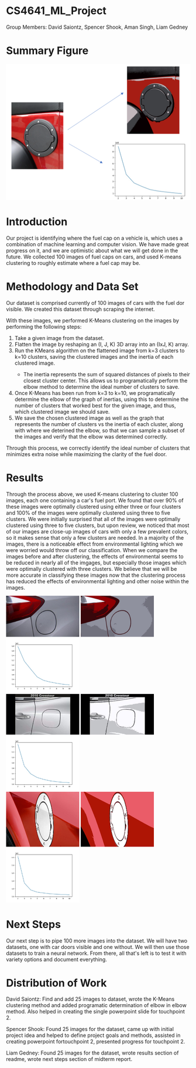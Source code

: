 # CS4641_ML_Project

Group Members: David Saiontz, Spencer Shook, Aman Singh, Liam Gedney

# Summary Figure

<img src="UnsupervisedProgressImage.PNG" alt="drawing" style="width:600px;"/>

# Introduction
Our project is identifying where the fuel cap on a vehicle is, which uses a combination of machine learning and computer vision. We have made great progress on it, and we are optimistic about what we will get done in the future. We collected 100 images of fuel caps on cars, and used K-means clustering to roughly estimate where a fuel cap may be.

# Methodology and Data Set

Our dataset is comprised currently of 100 images of cars with the fuel dor visible. We created this dataset through scraping the internet.

With these images, we performed K-Means clustering on the images by performing the following steps:

<ol>
<li>Take a given image from the dataset.</li>
<li>Flatten the image by reshaping an (I, J, K) 3D array into an (IxJ, K) array.</li>
<li>Run the KMeans algorithm on the flattened image from k=3 clusters to k=10 clusters, saving the clustered images and the inertia of each clustered image.</li>
<ul>
<li>The inertia represents the sum of squared distances of pixels to their closest cluster center. This allows us to programatically perform the elbow method to determine the ideal number of clusters to save.</li>
</ul>
<li>Once K-Means has been run from k=3 to k=10, we programatically determine the elbow of the graph of inertias, using this to determine the number of clusters that worked best for the given image, and thus, which clustered image we should save.</li>
<li>We save the chosen clustered image as well as the graph that represents the number of clusters vs the inertia of each cluster, along with where we deterined the elbow, so that we can sample a subset of the images and verify that the elbow was determined correctly.</li>
</ol>

Through this process, we correctly identify the ideal number of clusters that minimizes extra noise while maximizing the clarity of the fuel door.

# Results 
Through the process above, we used K-means clustering to cluster 100 images, each one containing a car's fuel port.  We found that over 90% of these images were optimally clustered using either three or four clusters and 100% of the images were optimally clustered using three to five clusters.  We were initially surprised that all of the images were optimally clustered using three to five clusters, but upon review, we noticed that most of our images are close-up images of cars with only a few prevalent colors, so it makes sense that only a few clusters are needed.  In a majority of the images, there is a noticeable effect from environmental lighting which we were worried would throw off our classification.  When we compare the images before and after clustering, the effects of environmental seems to be reduced in nearly all of the imgages, but especially those images which were optimally clustered with three clusters.  We believe that we will be more accurate in classifying these images now that the clustering process has reduced the effects of environmental lighting and other noise within the images.  

<img src="ImageDataSet/davidImage16.jpg" alt="drawing" style="width:200px;"/>
<img src="ClusteredData/davidImage16.jpg" alt="drawing" style="width:200px;"/>
<img src="ClusteredData/davidImage16.jpg_elbow_plot_5.jpg" alt="drawing" style="width:200px;"/>
<br/>
<img src="ImageDataSet/davidImage22.jpg" alt="drawing" style="width:200px;"/>
<img src="ClusteredData/davidImage22.jpg" alt="drawing" style="width:200px;"/>
<img src="ClusteredData\davidImage22.jpg_elbow_plot_4.jpg" alt="drawing" style="width:200px;"/>
<br/>
<img src="ImageDataSet/fuelcap14.jpg" alt="drawing" style="width:200px;" height="150px"/>
<img src="ClusteredData/fuelcap14.jpg" alt="drawing" style="width:200px;" height="150px"/>
<img src="ClusteredData\fuelcap14.jpg_elbow_plot_4.jpg" alt="drawing" style="width:200px;" height="150px"/>


# Next Steps

Our next step is to pipe 100 more images into the dataset. We will have two datasets, one with car doors visible and one without. We will then use those datasets to train a neural network. From there, all that's left is to test it with variety options and document everything.


# Distribution of Work

David Saiontz: Find and add 25 images to dataset, wrote the K-Means clustering method and added programatic determination of elbow in elbow method. Also helped in creating the single powerpoint slide for touchpoint 2.

Spencer Shook: Found 25 images for the dataset, came up with initial project idea and helped to define project goals and methods, assisted in creating powerpoint fortouchpoint 2, presented progress for touchpoint 2.  

Liam Gedney: Found 25 images for the dataset, wrote results section of readme, wrote next steps section of midterm report.

